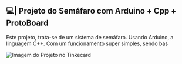 ## 💻| Projeto do Semáfaro com Arduino + Cpp + ProtoBoard

  Este projeto, trata-se de um sistema de semáfaro. Usando Arduino, a linguagem C++. Com um funcionamento super simples, sendo bas

![Imagem do Projeto no Tinkecard](https://github.com/user-attachments/assets/49206bc0-7cde-4ada-b7f5-ab6e50eed3be)
